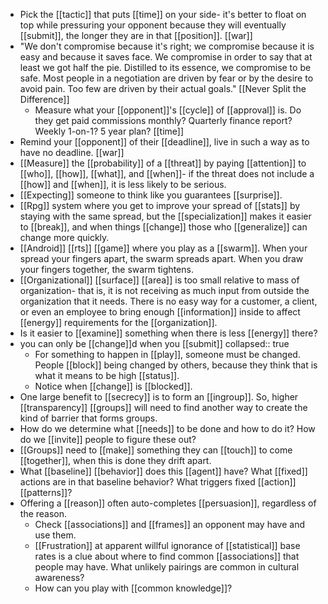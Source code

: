 - Pick the [[tactic]] that puts [[time]] on your side- it's better to float on top while pressuring your opponent because they will eventually [[submit]], the longer they are in that [[position]]. [[war]]
- "We don't compromise because it's right; we compromise because it is easy and because it saves face. We compromise in order to say that at least we got half the pie. Distilled to its essence, we compromise to be safe. Most people in a negotiation are driven by fear or by the desire to avoid pain. Too few are driven by their actual goals." [[Never Split the Difference]]
	- Measure what your [[opponent]]'s [[cycle]] of [[approval]] is. Do they get paid commissions monthly? Quarterly finance report? Weekly 1-on-1? 5 year plan? [[time]]
- Remind your [[opponent]] of their [[deadline]], live in such a way as to have no deadline. [[war]]
- [[Measure]] the [[probability]] of a [[threat]] by paying [[attention]] to [[who]], [[how]], [[what]], and [[when]]- if the threat does not include a [[how]] and [[when]], it is less likely to be serious.
- [[Expecting]] someone to think like you guarantees [[surprise]].
- [[Rpg]] system where you get to improve your spread of [[stats]] by staying with the same spread, but the [[specialization]] makes it easier to [[break]], and when things [[change]] those who [[generalize]] can change more quickly.
- [[Android]] [[rts]] [[game]] where you play as a [[swarm]]. When your spread your fingers apart, the swarm spreads apart. When you draw your fingers together, the swarm tightens.
- [[Organizational]] [[surface]] [[area]] is too small relative to mass of organization- that is, it is not receiving as much input from outside the organization that it needs. There is no easy way for a customer, a client, or even an employee to bring enough [[information]] inside to affect [[energy]] requirements for the [[organization]].
- Is it easier to [[examine]] something when there is less [[energy]] there?
- you can only be [[change]]d when you [[submit]]
  collapsed:: true
	- For something to happen in [[play]], someone must be changed. People [[block]] being changed by others, because they think that is what it means to be high [[status]].
	- Notice when [[change]] is [[blocked]].
- One large benefit to [[secrecy]] is to form an [[ingroup]]. So, higher [[transparency]] [[groups]] will need to find another way to create the kind of barrier that forms groups.
- How do we determine what [[needs]] to be done and how to do it? How do we [[invite]] people to figure these out?
- [[Groups]] need to [[make]] something they can [[touch]] to come [[together]], when this is done they drift apart.
- What [[baseline]] [[behavior]] does this [[agent]] have? What [[fixed]] actions are in that baseline behavior? What triggers fixed [[action]] [[patterns]]?
- Offering a [[reason]] often auto-completes [[persuasion]], regardless of the reason.
	- Check [[associations]] and [[frames]] an opponent may have and use them.
	- [[Frustration]] at apparent willful ignorance of [[statistical]] base rates is a clue about where to find common [[associations]] that people may have. What unlikely pairings are common in cultural awareness?
	- How can you play with [[common knowledge]]?